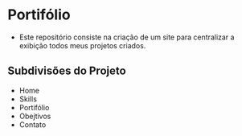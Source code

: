 # Portifólio

* Este repositório consiste na criação de um site para centralizar a exibição todos meus projetos criados.

## Subdivisões do Projeto

* Home
* Skills
* Portifólio
* Obejtivos
* Contato
